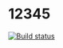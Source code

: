 # 12345
[![Build status](https://ci.appveyor.com/api/projects/status/8pedmvm7y0gxpgjm?svg=true)](https://ci.appveyor.com/project/TatyanaSmyslova33542/12345)
